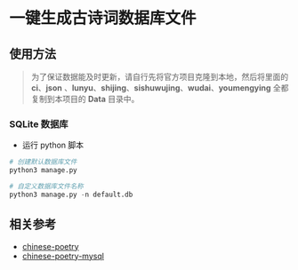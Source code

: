 # 一键生成古诗词数据库文件

## 使用方法

> 为了保证数据能及时更新，请自行先将官方项目克隆到本地，然后将里面的 **ci**、**json** 、**lunyu**、**shijing**、**sishuwujing**、**wudai**、**youmengying** 全都复制到本项目的 **Data** 目录中。

### SQLite 数据库

- 运行 python 脚本

```python
# 创建默认数据库文件
python3 manage.py

# 自定义数据库文件名称
python3 manage.py -n default.db
```

## 相关参考

- [chinese-poetry](https://github.com/chinese-poetry/chinese-poetry)
- [chinese-poetry-mysql](https://github.com/KomaBeyond/chinese-poetry-mysql)